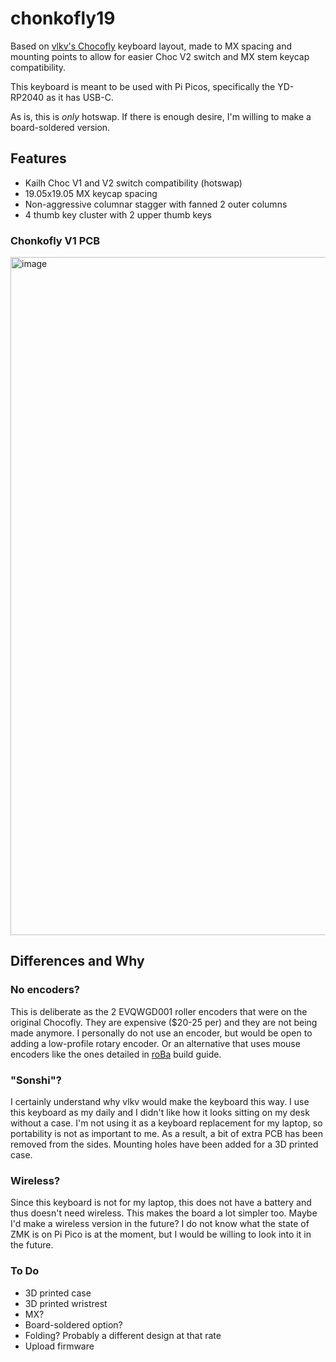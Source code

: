 # chonkofly19
Based on [vlkv's Chocofly](https://github.com/vlkv/chocofly/tree/v3) keyboard layout, made to MX spacing and mounting points to allow for easier Choc V2 switch and MX stem keycap compatibility.

This keyboard is meant to be used with Pi Picos, specifically the YD-RP2040 as it has USB-C.

As is, this is *only* hotswap. If there is enough desire, I'm willing to make a board-soldered version.

## Features
- Kailh Choc V1 and V2 switch compatibility (hotswap)
- 19.05x19.05 MX keycap spacing
- Non-aggressive columnar stagger with fanned 2 outer columns
- 4 thumb key cluster with 2 upper thumb keys

### Chonkofly V1 PCB
<img width="1938" height="1085" alt="image" src="https://github.com/user-attachments/assets/c28eeca5-f6bc-429e-b860-4bd5e8459b26" />

## Differences and Why
### No encoders?
This is deliberate as the 2 EVQWGD001 roller encoders that were on the original Chocofly. They are expensive ($20-25 per) and they are not being made anymore. I personally do not use an encoder, but would be open to adding a low-profile rotary encoder. Or an alternative that uses mouse encoders like the ones detailed in [roBa](https://github.com/kumamuk-git/roBa/blob/main/doc/v3/buildguide_v3.md) build guide.

### "Sonshi"?
I certainly understand why vlkv would make the keyboard this way. I use this keyboard as my daily and I didn't like how it looks sitting on my desk without a case. I'm not using it as a keyboard replacement for my laptop, so portability is not as important to me. As a result, a bit of extra PCB has been removed from the sides. Mounting holes have been added for a 3D printed case.

### Wireless?
Since this keyboard is not for my laptop, this does not have a battery and thus doesn't need wireless. This makes the board a lot simpler too. Maybe I'd make a wireless version in the future? I do not know what the state of ZMK is on Pi Pico is at the moment, but I would be willing to look into it in the future.

### To Do
- 3D printed case
- 3D printed wristrest
- MX?
- Board-soldered option?
- Folding? Probably a different design at that rate
- Upload firmware
